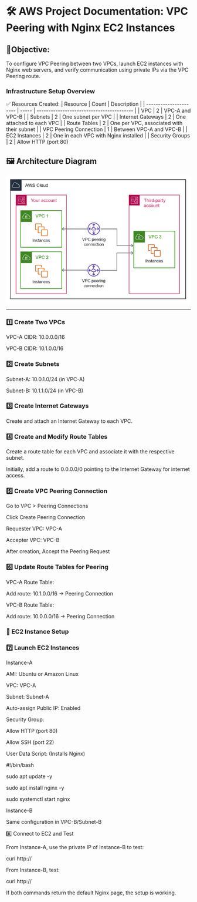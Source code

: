 # 🛠️   AWS Project Documentation: VPC Peering with Nginx EC2 Instances

## 🎯Objective:

To configure VPC Peering between two VPCs, launch EC2 instances with Nginx web servers, and verify communication using private IPs via the VPC Peering route.

### Infrastructure Setup Overview
✅ Resources Created:
| Resource               | Count | Description                               |
| ---------------------- | ----- | ----------------------------------------- |
| VPC                    | 2     | VPC-A and VPC-B                           |
| Subnets                | 2     | One subnet per VPC                        |
| Internet Gateways      | 2     | One attached to each VPC                  |
| Route Tables           | 2     | One per VPC, associated with their subnet |
| VPC Peering Connection | 1     | Between VPC-A and VPC-B                   |
| EC2 Instances          | 2     | One in each VPC with Nginx installed      |
| Security Groups        | 2     | Allow HTTP (port 80)                   


## 🖼️ Architecture Diagram
![VPC Peering Architecture](images/p2_vpc-peering.png)

---

### 1️⃣  Create Two VPCs

VPC-A CIDR: 10.0.0.0/16

VPC-B CIDR: 10.1.0.0/16

### 2️⃣  Create Subnets

Subnet-A: 10.0.1.0/24 (in VPC-A)

Subnet-B: 10.1.1.0/24 (in VPC-B)

### 3️⃣  Create Internet Gateways

Create and attach an Internet Gateway to each VPC.

### 4️⃣  Create and Modify Route Tables
Create a route table for each VPC and associate it with the respective subnet.

Initially, add a route to 0.0.0.0/0 pointing to the Internet Gateway for internet access.

### 5️⃣  Create VPC Peering Connection

Go to VPC > Peering Connections

Click Create Peering Connection

Requester VPC: VPC-A

Accepter VPC: VPC-B

After creation, Accept the Peering Request

### 6️⃣  Update Route Tables for Peering

VPC-A Route Table:

Add route: 10.1.0.0/16 → Peering Connection

VPC-B Route Table:

Add route: 10.0.0.0/16 → Peering Connection

### 🚀  EC2 Instance Setup

### 7️⃣  Launch EC2 Instances

Instance-A

AMI: Ubuntu or Amazon Linux

VPC: VPC-A

Subnet: Subnet-A

Auto-assign Public IP: Enabled

Security Group:

Allow HTTP (port 80)

Allow SSH (port 22)

User Data Script: (Installs Nginx)

#!/bin/bash

sudo apt update -y

sudo apt install nginx -y

sudo systemctl start nginx

Instance-B

Same configuration in VPC-B/Subnet-B

8️⃣ Connect to EC2 and Test

From Instance-A, use the private IP of Instance-B to test:

curl http://<Instance-B-Private-IP>

From Instance-B, test:

curl http://<Instance-A-Private-IP>

If both commands return the default Nginx page, the setup is working.
